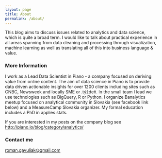 ```yaml
---
layout: page
title: About
permalink: /about/
---
```


This blog aims to discuss issues related to analytics and data science, which is quite a broad term. I would like to talk about 
practical experience in all areas spanning from data cleaning and processing through visualization, machine learning as well as
translating all of this into business language & value.

### More Information

I work as a Lead Data Scientist in Piano - a company focused on deriving value from online content. The aim of data 
science in Piano is to provide data driven actionable insights for over 1200 clients including sites such as CNBC, 
Newsweek and locally SME or .týždeň. In the small team I lead we use technologies such as BigQuery, R or Python.
I organize Banalytics meetup focused on analytical community in Slovakia (see facebook link below) and a MeasureCamp 
Slovakia organizer. My formal education includes a PhD in applies stats.

If you are interested in my posts on the company blog see http://piano.io/blog/category/analytics/

### Contact me

[roman.gavuliak@gmail.com](roman.gavuliak@gmail.com)